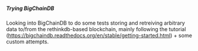 ##### Trying BigChainDB

Looking into BigChainDB to do some tests storing and retreiving arbitrary data to/from the rethinkdb-based blockchain, mainly following the tutorial (https://bigchaindb.readthedocs.org/en/stable/getting-started.html) + some custom attempts.
